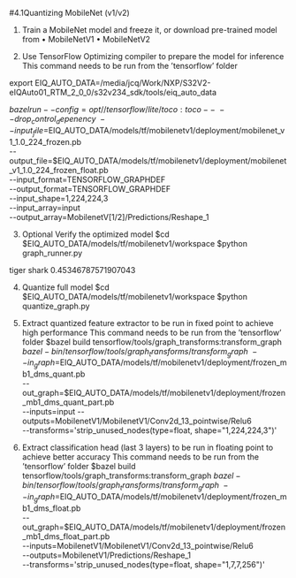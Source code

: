 #4.1Quantizing MobileNet (v1/v2)

1. Train a MobileNet model and freeze it, or download pre-trained model from
• MobileNetV1
• MobileNetV2

2. Use TensorFlow Optimizing compiler to prepare the model for inference
This command needs to be run from the ’tensorflow’ folder

export EIQ_AUTO_DATA=/media/jcq/Work/NXP/S32V2-eIQAuto01_RTM_2_0_0/s32v234_sdk/tools/eiq_auto_data

$bazel run --config=opt //tensorflow/lite/toco:toco -- \
--drop_control_depenency \
--input_file=$EIQ_AUTO_DATA/models/tf/mobilenetv1/deployment/mobilenet_v1_1.0_224_frozen.pb \
--output_file=$EIQ_AUTO_DATA/models/tf/mobilenetv1/deployment/mobilenet_v1_1.0_224_frozen_float.pb \
--input_format=TENSORFLOW_GRAPHDEF \
--output_format=TENSORFLOW_GRAPHDEF \
--input_shape=1,224,224,3 \
--input_array=input \
--output_array=MobilenetV[1/2]/Predictions/Reshape_1

3. Optional Verify the optimized model
$cd $EIQ_AUTO_DATA/models/tf/mobilenetv1/workspace
$python graph_runner.py

tiger shark 0.45346787571907043

4. Quantize full model
$cd $EIQ_AUTO_DATA/models/tf/mobilenetv1/workspace
$python quantize_graph.py


5. Extract quantized feature extractor to be run in fixed point to achieve high performance
This command needs to be run from the ’tensorflow’ folder
$bazel build tensorflow/tools/graph_transforms:transform_graph
$bazel-bin/tensorflow/tools/graph_transforms/transform_graph \
--in_graph=$EIQ_AUTO_DATA/models/tf/mobilenetv1/deployment/frozen_mb1_dms_quant.pb \
--out_graph=$EIQ_AUTO_DATA/models/tf/mobilenetv1/deployment/frozen_mb1_dms_quant_part.pb \
--inputs=input --outputs=MobilenetV1/MobilenetV1/Conv2d_13_pointwise/Relu6 \
--transforms='strip_unused_nodes(type=float, shape="1,224,224,3")'


6. Extract classification head (last 3 layers) to be run in floating point to achieve better accuracy
This command needs to be run from the ’tensorflow’ folder
$bazel build tensorflow/tools/graph_transforms:transform_graph
$bazel-bin/tensorflow/tools/graph_transforms/transform_graph \
--in_graph=$EIQ_AUTO_DATA/models/tf/mobilenetv1/deployment/frozen_mb1_dms_float.pb \
--out_graph=$EIQ_AUTO_DATA/models/tf/mobilenetv1/deployment/frozen_mb1_dms_float_part.pb \
--inputs=MobilenetV1/MobilenetV1/Conv2d_13_pointwise/Relu6 \
--outputs=MobilenetV1/Predictions/Reshape_1 \
--transforms='strip_unused_nodes(type=float, shape="1,7,7,256")'
